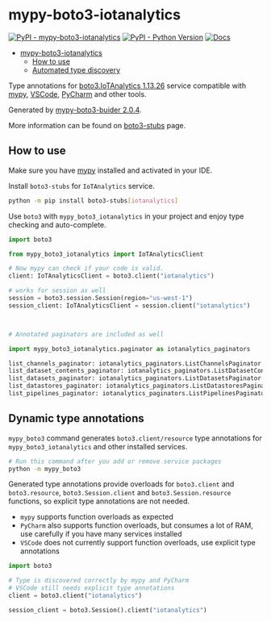 # mypy-boto3-iotanalytics

[![PyPI - mypy-boto3-iotanalytics](https://img.shields.io/pypi/v/mypy-boto3-iotanalytics.svg?color=blue)](https://pypi.org/project/mypy-boto3-iotanalytics)
[![PyPI - Python Version](https://img.shields.io/pypi/pyversions/mypy-boto3-iotanalytics.svg?color=blue)](https://pypi.org/project/mypy-boto3-iotanalytics)
[![Docs](https://img.shields.io/readthedocs/mypy-boto3-builder.svg?color=blue)](https://mypy-boto3-builder.readthedocs.io/)

- [mypy-boto3-iotanalytics](#mypy-boto3-iotanalytics)
  - [How to use](#how-to-use)
  - [Automated type discovery](#automated-type-discovery)

Type annotations for
[boto3.IoTAnalytics 1.13.26](https://boto3.amazonaws.com/v1/documentation/api/1.13.26/reference/services/iotanalytics.html#IoTAnalytics) service
compatible with [mypy](https://github.com/python/mypy), [VSCode](https://code.visualstudio.com/),
[PyCharm](https://www.jetbrains.com/pycharm/) and other tools.

Generated by [mypy-boto3-buider 2.0.4](https://github.com/vemel/mypy_boto3_builder).

More information can be found on [boto3-stubs](https://pypi.org/project/boto3-stubs/) page.

## How to use

Make sure you have [mypy](https://github.com/python/mypy) installed and activated in your IDE.

Install `boto3-stubs` for `IoTAnalytics` service.

```bash
python -m pip install boto3-stubs[iotanalytics]
```

Use `boto3` with `mypy_boto3_iotanalytics` in your project and enjoy type checking and auto-complete.

```python
import boto3

from mypy_boto3_iotanalytics import IoTAnalyticsClient

# Now mypy can check if your code is valid.
client: IoTAnalyticsClient = boto3.client("iotanalytics")

# works for session as well
session = boto3.session.Session(region="us-west-1")
session_client: IoTAnalyticsClient = session.client("iotanalytics")



# Annotated paginators are included as well

import mypy_boto3_iotanalytics.paginator as iotanalytics_paginators

list_channels_paginator: iotanalytics_paginators.ListChannelsPaginator = client.get_paginator("list_channels")
list_dataset_contents_paginator: iotanalytics_paginators.ListDatasetContentsPaginator = client.get_paginator("list_dataset_contents")
list_datasets_paginator: iotanalytics_paginators.ListDatasetsPaginator = client.get_paginator("list_datasets")
list_datastores_paginator: iotanalytics_paginators.ListDatastoresPaginator = client.get_paginator("list_datastores")
list_pipelines_paginator: iotanalytics_paginators.ListPipelinesPaginator = client.get_paginator("list_pipelines")
```

## Dynamic type annotations

`mypy_boto3` command generates `boto3.client/resource` type annotations for
`mypy_boto3_iotanalytics` and other installed services.

```bash
# Run this command after you add or remove service packages
python -m mypy_boto3
```

Generated type annotations provide overloads for `boto3.client` and `boto3.resource`,
`boto3.Session.client` and `boto3.Session.resource` functions,
so explicit type annotations are not needed.

- `mypy` supports function overloads as expected
- `PyCharm` also supports function overloads, but consumes a lot of RAM, use carefully if you have many services installed
- `VSCode` does not currently support function overloads, use explicit type annotations

```python
import boto3

# Type is discovered correctly by mypy and PyCharm
# VSCode still needs explicit type annotations
client = boto3.client("iotanalytics")

session_client = boto3.Session().client("iotanalytics")
```